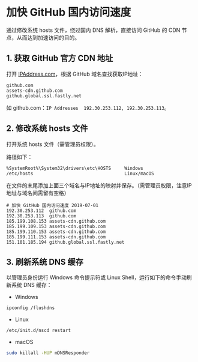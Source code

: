 # 加快 GitHub 国内访问速度

通过修改系统 hosts 文件，绕过国内 DNS 解析，直接访问 GitHub 的 CDN 节点，从而达到加速访问的目的。

## 1. 获取 GitHub 官方 CDN 地址

打开 [IPAddress.com](https://www.ipaddress.com/)，根据 GitHub 域名查找获取IP地址：

```
github.com
assets-cdn.github.com
github.global.ssl.fastly.net
```

如 github.com：`IP Addresses	192.30.253.112, 192.30.253.113`。

## 2. 修改系统 hosts 文件

打开系统 hosts 文件（需管理员权限）。

路径如下：

```
%SystemRoot%\System32\drivers\etc\HOSTS     Windows
/etc/hosts                                  Linux/macOS
```

在文件的末尾添加上面三个域名与IP地址的映射并保存。（需管理员权限，注意IP地址与域名间需留有空格）

```
# 加快 GitHub 国内访问速度 2019-07-01
192.30.253.112	github.com
192.30.253.113	github.com
185.199.108.153	assets-cdn.github.com
185.199.109.153	assets-cdn.github.com
185.199.110.153	assets-cdn.github.com
185.199.111.153	assets-cdn.github.com
151.101.185.194	github.global.ssl.fastly.net
```

## 3. 刷新系统 DNS 缓存

以管理员身份运行 Windows 命令提示符或 Linux Shell，运行如下的命令手动刷新系统 DNS 缓存：

 * Windows
```bash
ipconfig /flushdns
```

 * Linux
```bash
/etc/init.d/nscd restart
```

 * macOS
```bash
sudo killall -HUP mDNSResponder
```

